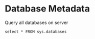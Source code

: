 Database Metadata
===============================

Query all databases on server
```
select * FROM sys.databases
```

